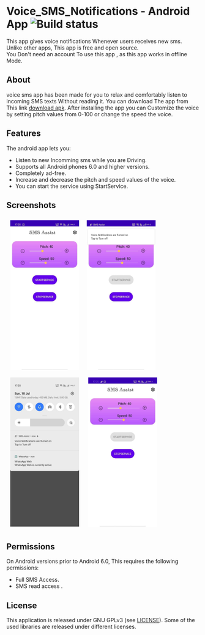 
# Voice_SMS_Notifications - Android App ![Build status](https://github.com/wallabag/android-app/workflows/CI/badge.svg?branch=master)



This app gives voice notifications Whenever users receives new sms.  
Unlike other apps, This app  is free and open source.  
You Don't need an account To use this app , as this app works in offline Mode.


## About

voice sms app has been made for you to relax and comfortably listen to incoming SMS texts Without reading it.
You can download The app from This link [download apk](https://github.com/saicharansigiri/Voice_SMS_Notifications/blob/master/app/release/app-release.apk).
After installing the app you can Customize the voice by setting pitch values from 0-100  or change the speed the voice.

## Features

The android app lets you:
- Listen to new Incomming sms while you are Driving.
- Supports all Android phones 6.0 and higher versions.
- Completely ad-free.
- Increase and decrease the pitch and speed values of the voice.
- You can start the service using StartService.


## Screenshots

[<img src="https://github.com/saicharansigiri/Voice_SMS_Notifications/blob/master/photos/photo_2021-07-18_17-27-39.jpg" align="left"
width="180"
    hspace="10" vspace="10">](/readme/Wallabag%20Reading%20List.png)
[<img src="https://github.com/saicharansigiri/Voice_SMS_Notifications/blob/master/photos/photo_2021-07-18_17-27-35.jpg" align="center"
width="180"
    hspace="10" vspace="10">](/readme/Wallabag%20Article%20View.png)
     [<img src="https://github.com/saicharansigiri/Voice_SMS_Notifications/blob/master/photos/photo_2021-07-18_17-27-33.jpg" align="center"
width="180"
    hspace="10" vspace="10">](/readme/Wallabag%20Article%20View.png)
    [<img src="https://github.com/saicharansigiri/Voice_SMS_Notifications/blob/master/photos/photo_2021-07-18_17-27-28.jpg" align="center"
width="180"
    hspace="10" vspace="10">](/readme/Wallabag%20Article%20View.png)
   

## Permissions

On Android versions prior to Android 6.0, This requires the following permissions:
- Full SMS Access.
- SMS read access .

## License

This application is released under GNU GPLv3 (see [LICENSE](LICENSE)).
Some of the used libraries are released under different licenses.
